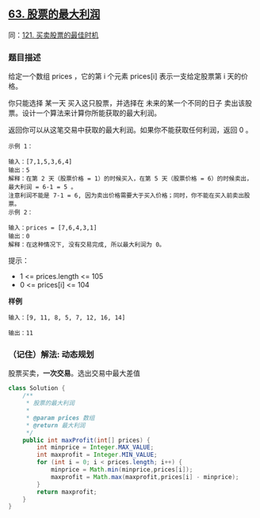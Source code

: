 ## [63. 股票的最大利润](https://leetcode.cn/problems/gu-piao-de-zui-da-li-run-lcof/)
同：[121. 买卖股票的最佳时机](https://leetcode.cn/problems/best-time-to-buy-and-sell-stock/description/)

### 题目描述

给定一个数组 prices ，它的第 i 个元素 prices[i] 表示一支给定股票第 i 天的价格。

你只能选择 某一天 买入这只股票，并选择在 未来的某一个不同的日子 卖出该股票。设计一个算法来计算你所能获取的最大利润。

返回你可以从这笔交易中获取的最大利润。如果你不能获取任何利润，返回 0 。


````
示例 1：

输入：[7,1,5,3,6,4]
输出：5
解释：在第 2 天（股票价格 = 1）的时候买入，在第 5 天（股票价格 = 6）的时候卖出，最大利润 = 6-1 = 5 。
注意利润不能是 7-1 = 6, 因为卖出价格需要大于买入价格；同时，你不能在买入前卖出股票。
示例 2：

输入：prices = [7,6,4,3,1]
输出：0
解释：在这种情况下, 没有交易完成, 所以最大利润为 0。
````

提示：

- 1 <= prices.length <= 105
- 0 <= prices[i] <= 104

**样例**

```
输入：[9, 11, 8, 5, 7, 12, 16, 14]

输出：11
```

### （记住）解法: 动态规划

股票买卖，**一次交易**。选出交易中最大差值

```java
class Solution {
    /**
     * 股票的最大利润
     *
     * @param prices 数组
     * @return 最大利润
     */
    public int maxProfit(int[] prices) {
        int minprice = Integer.MAX_VALUE;
        int maxprofit = Integer.MIN_VALUE;
        for (int i = 0; i < prices.length; i++) {
            minprice = Math.min(minprice,prices[i]);
            maxprofit = Math.max(maxprofit,prices[i] - minprice);
        }
        return maxprofit;
    }
}
```